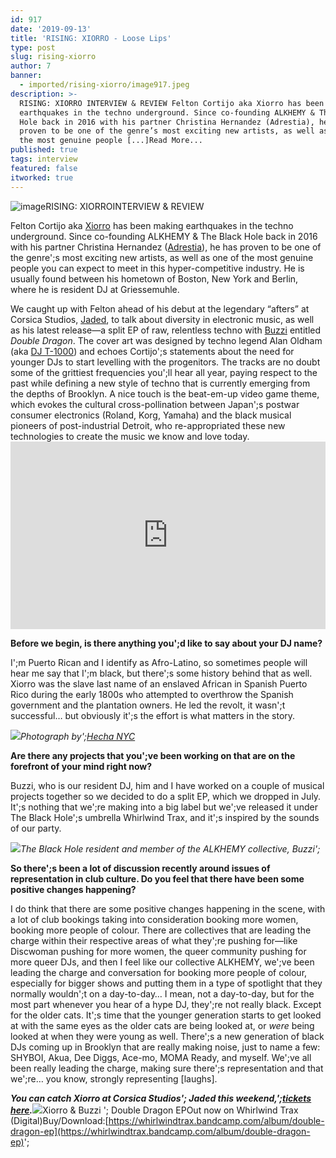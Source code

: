 ```yaml
---
id: 917
date: '2019-09-13'
title: 'RISING: XIORRO - Loose Lips'
type: post
slug: rising-xiorro
author: 7
banner:
  - imported/rising-xiorro/image917.jpeg
description: >-
  RISING: XIORRO INTERVIEW & REVIEW Felton Cortijo aka Xiorro has been making
  earthquakes in the techno underground. Since co-founding ALKHEMY & The Black
  Hole back in 2016 with his partner Christina Hernandez (Adrestia), he has
  proven to be one of the genre’s most exciting new artists, as well as one of
  the most genuine people [...]Read More...
published: true
tags: interview
featured: false
itworked: true
---
```

![image](../imported/rising-xiorro/image917.jpeg)RISING: XIORROINTERVIEW & REVIEW

Felton Cortijo aka [Xiorro](https://www.residentadvisor.net/dj/xiorro) has been making earthquakes in the techno underground. Since co-founding ALKHEMY & The Black Hole back in 2016 with his partner Christina Hernandez ([Adrestia](https://www.residentadvisor.net/dj/adrestia)), he has proven to be one of the genre';s most exciting new artists, as well as one of the most genuine people you can expect to meet in this hyper-competitive industry. He is usually found between his hometown of Boston, New York and Berlin, where he is resident DJ at Griessemuhle.

We caught up with Felton ahead of his debut at the legendary “afters” at Corsica Studios, [Jaded](https://www.residentadvisor.net/events/1299468), to talk about diversity in electronic music, as well as his latest release—a split EP of raw, relentless techno with [Buzzi](https://www.residentadvisor.net/dj/buzzi) entitled _Double Dragon_. The cover art was designed by techno legend Alan Oldham (aka [DJ T-1000](https://www.residentadvisor.net/dj/djt-1000)) and echoes Cortijo';s statements about the need for younger DJs to start levelling with the progenitors. The tracks are no doubt some of the grittiest frequencies you';ll hear all year, paying respect to the past while defining a new style of techno that is currently emerging from the depths of Brooklyn. A nice touch is the beat-em-up video game theme, which evokes the cultural cross-pollination between Japan';s postwar consumer electronics (Roland, Korg, Yamaha) and the black musical pioneers of post-industrial Detroit, who re-appropriated these new technologies to create the music we know and love today.<iframe width='100%' height='300' scrolling='no' frameborder='no' allow='autoplay' src='https://w.soundcloud.com/player/?url=https%3A//api.soundcloud.com/playlists/821984723&color=%23ff5500&auto_play=false&hide_related=false&show_comments=true&show_user=true&show_reposts=false&show_teaser=true&visual=true'></iframe>

**Before we begin, is there anything you';d like to say about your DJ name?**

I';m Puerto Rican and I identify as Afro-Latino, so sometimes people will hear me say that I';m black, but there';s some history behind that as well. Xiorro was the slave last name of an enslaved African in Spanish Puerto Rico during the early 1800s who attempted to overthrow the Spanish government and the plantation owners. He led the revolt, it wasn';t successful… but obviously it';s the effort is what matters in the story.

![](/img/wysiwyg/5d7a7646e6ea6.)_Photograph by';_[_Hecha NYC_](https://hechanyc.com/)

**Are there any projects that you';ve been working on that are on the forefront of your mind right now?**

Buzzi, who is our resident DJ, him and I have worked on a couple of musical projects together so we decided to do a split EP, which we dropped in July. It';s nothing that we';re making into a big label but we';ve released it under The Black Hole';s umbrella Whirlwind Trax, and it';s inspired by the sounds of our party.

![](/img/wysiwyg/5d7a765adde92.)_The Black Hole resident and member of the ALKHEMY collective, Buzzi';_

**So there';s been a lot of discussion recently around issues of representation in club culture. Do you feel that there have been some positive changes happening?**

I do think that there are some positive changes happening in the scene, with a lot of club bookings taking into consideration booking more women, booking more people of colour. There are collectives that are leading the charge within their respective areas of what they';re pushing for—like Discwoman pushing for more women, the queer community pushing for more queer DJs, and then I feel like our collective ALKHEMY, we';ve been leading the charge and conversation for booking more people of colour, especially for bigger shows and putting them in a type of spotlight that they normally wouldn';t on a day-to-day… I mean, not a day-to-day, but for the most part whenever you hear of a hype DJ, they';re not really black. Except for the older cats. It';s time that the younger generation starts to get looked at with the same eyes as the older cats are being looked at, or _were_ being looked at when they were young as well. There';s a new generation of black DJs coming up in Brooklyn that are really making noise, just to name a few: SHYBOI, Akua, Dee Diggs, Ace-mo, MOMA Ready, and myself. We';ve all been really leading the charge, making sure there';s representation and that we';re… you know, strongly representing \[laughs\].

**_You can catch Xiorro at Corsica Studios'; Jaded this weekend,';_**[**_tickets here_**](https://www.residentadvisor.net/events/1299468)**_._**![](/img/wysiwyg/5d7a76712ebb2.)Xiorro & Buzzi '; Double Dragon EPOut now on Whirlwind Trax (Digital)Buy/Download:[](https://whirlwindtrax.bandcamp.com/album/double-dragon-ep)[https://whirlwindtrax.bandcamp.com/album/double-dragon-ep](https://whirlwindtrax.bandcamp.com/album/double-dragon-ep)';
